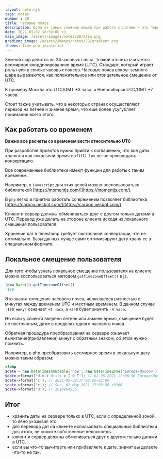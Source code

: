 ```yaml
---
layout: note.njk
tags: notes
number : 20
title: Часовые пояса
description: Одна из самых сложные вещей при работе с датами — это перевод из одного часового пояса в другой. Разберем нюансы и детали.
date: 2021-05-02 18:50:00 +3
main_image: /assets/images/notes/20/main.png
gradient_image: /assets/images/notes/20/gradient.png
themes: time php javascript
---
```


Земной шар делится на 24 часовых пояса. Точкой отсчета считается всемирное координированное время (UTC).
Стандарт, который играет роль нуля в списке часовых поясов.
Часовые пояса вокруг земного шара выражаются, как положительное или отрицательное смещение от UTC.

К примеру Москва это UTC/GMT +3 часа, а Новосибирск UTC/GMT +7 часов.

Стоит также учитывать, что в некоторых странах осуществляют переход на летнее и зимнее время, что еще более усугубляет понимание всего этого.

## Как работать со временем

**Важно все расчеты со временем вести относительно UTC**

При разработке проектов нужно прийти к соглашению, что все даты хранятся как локальной время по UTC. Так легче производить конвертацию.

Все современные библиотеки имеют функции для работы с таким временем.

Например, в `javascript` для этих целей можно воспользоваться библиотекой [https://momentjs.com/](https://momentjs.com/).

В `php` легко и приятно работать со временем позволяет библиотека [https://carbon.nesbot.com/](https://carbon.nesbot.com/).

Клиент и сервер должны обмениваться друг с другом только датами в UTC. Перевод уже делать на стороне клиента исходя из
локального смещения пользователя.

Хранение дат в timestamp требует постоянной конвертации, что не оптимально. Базы данных лучше сами оптимизируют дату
храня ее в специальном формате.

## Локальное смещение пользователя

Для того чтобы узнать локальное смещение пользователя на клиенте можно воспользоваться методом `getTimezoneOffset()` в js.

```javascript
(new Date()).getTimezoneOffset()
-180
```

Это значит смещение часового пояса, являющееся разностью в минутах между временем UTC и местным временем. 
В данном случае `-180 минут` означает `+3 часа`, а `+240` будет значить `-4 часа`.

Но если у клиента введено летнее или зимнее время, смещение будет не постоянным, даже в пределах одного часового пояса.

Обратная процедура преобразования на сервере означает вычитание(прибавление) минут с обратным знаком, об этом нужно помнить.

Например, в php преобразовать всемирное время в локальную дату можно таким образом:

```php
<?php
$date = new DateTimeImmutable('now', new DateTimeZone('Europe/Moscow'));
$date->format('d-m-Y H:i:s e I O T'); // 02-05-2021 17:08:56 Europe/Moscow 0 +0300 MSK
$date->format('c'); // 2021-05-02T17:08:56+03:00
$date->format('r'); // Sun, 02 May 2021 17:08:56 +0300
$date->format('U'); // 1619964536
```

## Итог

- хранить даты на сервере только в UTC, если с определенной зоной, то явно указывая это.
- для перевода дат на клиенте использовать специальные библиотеки для этого, не пишите собственные велосипеды.
- клиент и сервер должны обмениваться друг с другом только датами в UTC.
- если вы что-то вычитаете или прибавляете к дате, значит вы делаете что-то не так.